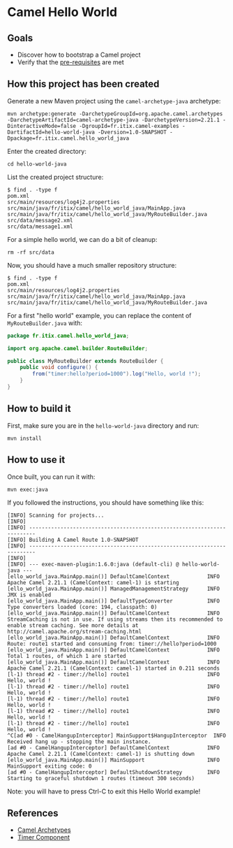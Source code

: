 # Camel Hello World

## Goals

- Discover how to bootstrap a Camel project
- Verify that the [pre-requisites](../prerequisites/README.md) are met

## How this project has been created

Generate a new Maven project using the `camel-archetype-java` archetype:
```
mvn archetype:generate -DarchetypeGroupId=org.apache.camel.archetypes -DarchetypeArtifactId=camel-archetype-java -DarchetypeVersion=2.21.1 -DinteractiveMode=false -DgroupId=fr.itix.camel-examples -DartifactId=hello-world-java -Dversion=1.0-SNAPSHOT -Dpackage=fr.itix.camel.hello_world_java
```

Enter the created directory:
```
cd hello-world-java
```

List the created project structure:
```
$ find . -type f
pom.xml
src/main/resources/log4j2.properties
src/main/java/fr/itix/camel/hello_world_java/MainApp.java
src/main/java/fr/itix/camel/hello_world_java/MyRouteBuilder.java
src/data/message2.xml
src/data/message1.xml
```

For a simple hello world, we can do a bit of cleanup:
```
rm -rf src/data
```

Now, you should have a much smaller repository structure:
```
$ find . -type f
pom.xml
src/main/resources/log4j2.properties
src/main/java/fr/itix/camel/hello_world_java/MainApp.java
src/main/java/fr/itix/camel/hello_world_java/MyRouteBuilder.java
```

For a first "hello world" example, you can replace the content of `MyRouteBuilder.java` with:
```java
package fr.itix.camel.hello_world_java;

import org.apache.camel.builder.RouteBuilder;

public class MyRouteBuilder extends RouteBuilder {
    public void configure() {
        from("timer:hello?period=1000").log("Hello, world !");
    }
}
```

## How to build it

First, make sure you are in the `hello-world-java` directory and run:
```
mvn install
```

## How to use it

Once built, you can run it with:
```
mvn exec:java
```

If you followed the instructions, you should have something like this:
```
[INFO] Scanning for projects...
[INFO]
[INFO] ------------------------------------------------------------------------
[INFO] Building A Camel Route 1.0-SNAPSHOT
[INFO] ------------------------------------------------------------------------
[INFO]
[INFO] --- exec-maven-plugin:1.6.0:java (default-cli) @ hello-world-java ---
[ello_world_java.MainApp.main()] DefaultCamelContext            INFO  Apache Camel 2.21.1 (CamelContext: camel-1) is starting
[ello_world_java.MainApp.main()] ManagedManagementStrategy      INFO  JMX is enabled
[ello_world_java.MainApp.main()] DefaultTypeConverter           INFO  Type converters loaded (core: 194, classpath: 0)
[ello_world_java.MainApp.main()] DefaultCamelContext            INFO  StreamCaching is not in use. If using streams then its recommended to enable stream caching. See more details at http://camel.apache.org/stream-caching.html
[ello_world_java.MainApp.main()] DefaultCamelContext            INFO  Route: route1 started and consuming from: timer://hello?period=1000
[ello_world_java.MainApp.main()] DefaultCamelContext            INFO  Total 1 routes, of which 1 are started
[ello_world_java.MainApp.main()] DefaultCamelContext            INFO  Apache Camel 2.21.1 (CamelContext: camel-1) started in 0.211 seconds
[l-1) thread #2 - timer://hello] route1                         INFO  Hello, world !
[l-1) thread #2 - timer://hello] route1                         INFO  Hello, world !
[l-1) thread #2 - timer://hello] route1                         INFO  Hello, world !
[l-1) thread #2 - timer://hello] route1                         INFO  Hello, world !
[l-1) thread #2 - timer://hello] route1                         INFO  Hello, world !
^C[ad #0 - CamelHangupInterceptor] MainSupport$HangupInterceptor  INFO  Received hang up - stopping the main instance.
[ad #0 - CamelHangupInterceptor] DefaultCamelContext            INFO  Apache Camel 2.21.1 (CamelContext: camel-1) is shutting down
[ello_world_java.MainApp.main()] MainSupport                    INFO  MainSupport exiting code: 0
[ad #0 - CamelHangupInterceptor] DefaultShutdownStrategy        INFO  Starting to graceful shutdown 1 routes (timeout 300 seconds)
```

Note: you will have to press Ctrl-C to exit this Hello World example!

## References

- [Camel Archetypes](http://camel.apache.org/camel-maven-archetypes.html)
- [Timer Component](http://camel.apache.org/timer.html)
